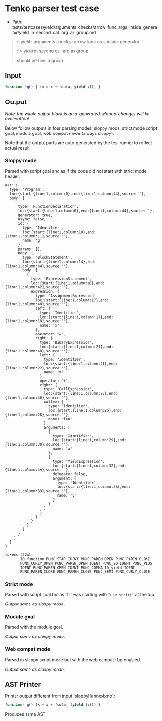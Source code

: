 # Tenko parser test case

- Path: tests/testcases/yield/arguments_checks/arrow_func_args_inside_generator/yield_in_second_call_arg_as_group.md

> :: yield : arguments checks : arrow func args inside generator
>
> ::> yield in second call arg as group
>
> should be fine in group

## Input

`````js
function *g() { (x = x + foo(a, yield y)); }
`````

## Output

_Note: the whole output block is auto-generated. Manual changes will be overwritten!_

Below follow outputs in four parsing modes: sloppy mode, strict mode script goal, module goal, web compat mode (always sloppy).

Note that the output parts are auto-generated by the test runner to reflect actual result.

### Sloppy mode

Parsed with script goal and as if the code did not start with strict mode header.

`````
ast: {
  type: 'Program',
  loc:{start:{line:1,column:0},end:{line:1,column:44},source:''},
  body: [
    {
      type: 'FunctionDeclaration',
      loc:{start:{line:1,column:0},end:{line:1,column:44},source:''},
      generator: true,
      async: false,
      id: {
        type: 'Identifier',
        loc:{start:{line:1,column:10},end:{line:1,column:11},source:''},
        name: 'g'
      },
      params: [],
      body: {
        type: 'BlockStatement',
        loc:{start:{line:1,column:14},end:{line:1,column:44},source:''},
        body: [
          {
            type: 'ExpressionStatement',
            loc:{start:{line:1,column:16},end:{line:1,column:42},source:''},
            expression: {
              type: 'AssignmentExpression',
              loc:{start:{line:1,column:17},end:{line:1,column:40},source:''},
              left: {
                type: 'Identifier',
                loc:{start:{line:1,column:17},end:{line:1,column:18},source:''},
                name: 'x'
              },
              operator: '=',
              right: {
                type: 'BinaryExpression',
                loc:{start:{line:1,column:21},end:{line:1,column:40},source:''},
                left: {
                  type: 'Identifier',
                  loc:{start:{line:1,column:21},end:{line:1,column:22},source:''},
                  name: 'x'
                },
                operator: '+',
                right: {
                  type: 'CallExpression',
                  loc:{start:{line:1,column:25},end:{line:1,column:40},source:''},
                  callee: {
                    type: 'Identifier',
                    loc:{start:{line:1,column:25},end:{line:1,column:28},source:''},
                    name: 'foo'
                  },
                  arguments: [
                    {
                      type: 'Identifier',
                      loc:{start:{line:1,column:29},end:{line:1,column:30},source:''},
                      name: 'a'
                    },
                    {
                      type: 'YieldExpression',
                      loc:{start:{line:1,column:32},end:{line:1,column:39},source:''},
                      delegate: false,
                      argument: {
                        type: 'Identifier',
                        loc:{start:{line:1,column:38},end:{line:1,column:39},source:''},
                        name: 'y'
                      }
                    }
                  ]
                }
              }
            }
          }
        ]
      }
    }
  ]
}

tokens (22x):
       ID_function PUNC_STAR IDENT PUNC_PAREN_OPEN PUNC_PAREN_CLOSE
       PUNC_CURLY_OPEN PUNC_PAREN_OPEN IDENT PUNC_EQ IDENT PUNC_PLUS
       IDENT PUNC_PAREN_OPEN IDENT PUNC_COMMA ID_yield IDENT
       PUNC_PAREN_CLOSE PUNC_PAREN_CLOSE PUNC_SEMI PUNC_CURLY_CLOSE
`````

### Strict mode

Parsed with script goal but as if it was starting with `"use strict"` at the top.

_Output same as sloppy mode._

### Module goal

Parsed with the module goal.

_Output same as sloppy mode._

### Web compat mode

Parsed in sloppy script mode but with the web compat flag enabled.

_Output same as sloppy mode._

## AST Printer

Printer output different from input [sloppy][annexb:no]:

````js
function* g() {x = x + foo(a, (yield (y)));}
````

Produces same AST
